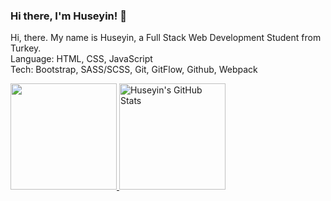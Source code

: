 
### Hi there, I'm Huseyin! 👋
Hi, there. My name is Huseyin, a Full Stack Web Development Student from Turkey. <br>
Language: HTML, CSS, JavaScript  <br>
Tech: Bootstrap, SASS/SCSS, Git, GitFlow, Github, Webpack 
<br>

<a href="https://github.com/huseyinbiyik">
  <img height="170em" src="https://github-readme-stats.vercel.app/api/top-langs/?username=huseyinbiyik&layout=compact" />
</a>
<a href="https://github.com/huseyinbiyik">
  <img height="170em" src="https://github-readme-stats.vercel.app/api?username=huseyinbiyik&show_icons=true" alt="Huseyin's GitHub Stats" />
</a>
